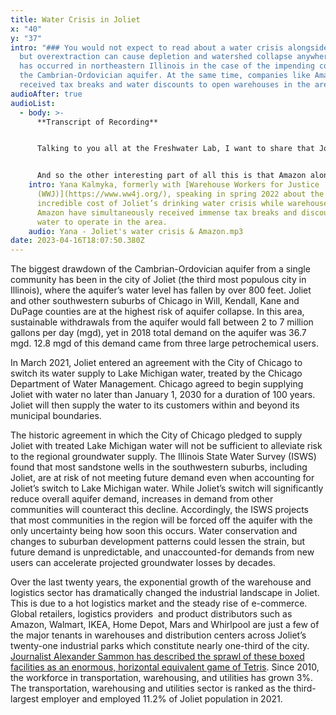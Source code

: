```yaml
---
title: Water Crisis in Joliet
x: "40"
y: "37"
intro: "### You would not expect to read about a water crisis alongside a river,
  but overextraction can cause depletion and watershed collapse anywhere. This
  has occurred in northeastern Illinois in the case of the impending collapse of
  the Cambrian-Ordovician aquifer. At the same time, companies like Amazon have
  received tax breaks and water discounts to open warehouses in the area."
audioAfter: true
audioList:
  - body: >-
      **Transcript of Recording**


      Talking to you all at the Freshwater Lab, I want to share that Joliet is in the middle of a water crisis, and a lot of the south suburbs are close to follow. Joliet is projected to be unable to meet their demand with their current water source by 2030, so that's a timetable of less than ten years before people don't have access to that water. Currently, the water source is an aquifer, so it's more related to the lake than the river. But water systems are all deeply entwined. And it's really fascinating because people need a new water source. They're trying to build this billion dollar pipeline to Chicago to start getting water from Lake Michigan, which is great. And actually, a lot of our folks are excited to have potentially cleaner water than what they've had before. But the city is saying that to pay for this billion dollar pipeline, they are going to triple people's water bills. And we do a lot of engagement on the doors around this. And folks have told me straight up many times that they would have to leave their home, potentially a home that they grew up in or move their family to, or whatever many reasons folks might have for setting up a home in Joliet, but they wouldn't be able to afford their lifestyle anymore if their water bill tripled. Right. And for a working class person, and especially if we go back to my stats about how much warehouse workers in particular are making, that triple increase is really dire. 


      And so the other interesting part of all this is that Amazon alone has gotten about $741 million in tax breaks from Northeast Illinois alone. So just the Chicago land area that we're in. And that's almost enough to pay for the entire pipeline. And this is money that's coming from taxpayer dollars that has been given to Amazon to set up shop, to provide unsafe and unstable jobs for people. And so to say all that, some of the work we've been doing is getting community members together, really getting input on what we think might be a fair solution for the community, and landing on asking some of these huge multi billion dollar corporations that are profiting excessively from this region in particular, to pay a little bit more so that everyone else can pay a little less. And out of our curiosity, we filed a Freedom of Information Act request, which was subsequently covered in a [Belt article](https://beltmag.com/joliet-illinois-largest-inland-port-running-out-of-water/) by a great reporter, Adam Mahoney. And we were curious to know how much Amazon is using and other warehouses are using. And we found that Amazon by itself, so just one of hundreds of warehouses in Will County, is using over 106 times the water as a regular household, and yet are paying pretty much the same rate. Right. And not to mention all the tax breaks they're getting. So within those tax breaks or water bills, are more than covered, right?
    intro: Yana Kalmyka, formerly with [Warehouse Workers for Justice
      (WWJ)](https://www.ww4j.org/), speaking in spring 2022 about the
      incredible cost of Joliet’s drinking water crisis while warehouses like
      Amazon have simultaneously received immense tax breaks and discounts on
      water to operate in the area.
    audio: Yana - Joliet's water crisis & Amazon.mp3
date: 2023-04-16T18:07:50.380Z
---
```

The biggest drawdown of the Cambrian-Ordovician aquifer from a single community has been in the city of Joliet (the third most populous city in Illinois), where the aquifer’s water level has fallen by over 800 feet. Joliet and other southwestern suburbs of Chicago in Will, Kendall, Kane and DuPage counties are at the highest risk of aquifer collapse. In this area, sustainable withdrawals from the aquifer would fall between 2 to 7 million gallons per day (mgd), yet in 2018 total demand on the aquifer was 36.7 mgd. 12.8 mgd of this demand came from three large petrochemical users.

In March 2021, Joliet entered an agreement with the City of Chicago to switch its water supply to Lake Michigan water, treated by the Chicago Department of Water Management. Chicago agreed to begin supplying Joliet with water no later than January 1, 2030 for a duration of 100 years.  Joliet will then supply the water to its customers within and beyond its municipal boundaries.

The historic agreement in which the City of Chicago pledged to supply Joliet with treated Lake Michigan water will not be sufficient to alleviate risk to the regional groundwater supply. The Illinois State Water Survey (ISWS) found that most sandstone wells in the southwestern suburbs, including Joliet, are at risk of not meeting future demand even when accounting for Joliet’s switch to Lake Michigan water. While Joliet’s switch will significantly reduce overall aquifer demand, increases in demand from other communities will counteract this decline. Accordingly, the ISWS projects that most communities in the region will be forced off the aquifer with the only uncertainty being how soon this occurs. Water conservation and changes to suburban development patterns could lessen the strain, but future demand is unpredictable, and unaccounted-for demands from new users can accelerate projected groundwater losses by decades.

Over the last twenty years, the exponential growth of the warehouse and logistics sector has dramatically changed the industrial landscape in Joliet. This is due to a hot logistics market and the steady rise of e-commerce. Global retailers, logistics providers  and product distributors such as Amazon, Walmart, IKEA, Home Depot, Mars and Whirlpool are just a few of the major tenants in warehouses and distribution centers across Joliet’s twenty-one industrial parks which constitute nearly one-third of the city. [Journalist Alexander Sammon has described the sprawl of these boxed facilities as an enormous, horizontal equivalent game of Tetris](https://newrepublic.com/article/152836/elwood-illinois-pop-2200-become-vital-hub-americas-consumer-economy-its-hell). Since 2010, the workforce in transportation, warehousing, and utilities has grown 3%. The transportation, warehousing and utilities sector is ranked as the third-largest employer and employed 11.2% of Joliet population in 2021.